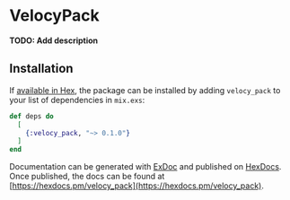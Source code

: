 # VelocyPack

**TODO: Add description**

## Installation

If [available in Hex](https://hex.pm/docs/publish), the package can be installed
by adding `velocy_pack` to your list of dependencies in `mix.exs`:

```elixir
def deps do
  [
    {:velocy_pack, "~> 0.1.0"}
  ]
end
```

Documentation can be generated with [ExDoc](https://github.com/elixir-lang/ex_doc)
and published on [HexDocs](https://hexdocs.pm). Once published, the docs can
be found at [https://hexdocs.pm/velocy_pack](https://hexdocs.pm/velocy_pack).

